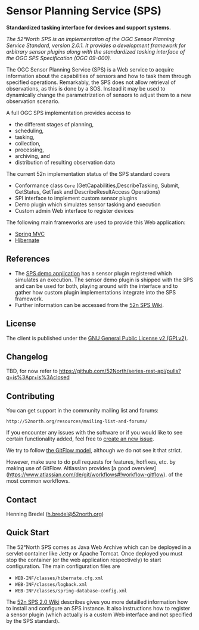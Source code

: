 # Sensor Planning Service (SPS)

**Standardized tasking interface for devices and support systems.**

_The 52°North SPS is an implementation of the OGC Sensor Planning Service Standard, version 2.0.1.
It provides a development framework for arbitrary sensor plugins along with the standardized tasking interface of the
OGC SPS Specification (OGC 09-000)._

The OGC Sensor Planning Service (SPS) is a Web service to acquire information about the capabilities of sensors and how to task them through specified operations. Remarkably, the SPS does not allow retrieval of observations, as this is done by a SOS. Instead it may be used to dynamically change the parametrization of sensors to adjust them to a new observation scenario.

A full OGC SPS implementation provides access to 
- the different stages of planning,
- scheduling, 
- tasking, 
- collection, 
- processing, 
- archiving, and 
- distribution of resulting observation data

The current 52n implementation status of the SPS standard covers
- Conformance class `Core` (GetCapabilities,DescribeTasking, Submit, GetStatus, GetTask and DescribeResultAccess Operations) 
- SPI interface to implement custom sensor plugins
- Demo plugin which simulates sensor tasking and execution
- Custom admin Web interface to register devices

The following main frameworks are used to provide this Web application:

- [Spring MVC](https://spring.io/) 
- [Hibernate](http://hibernate.org/) 

## References
* The [SPS demo application](http://sensorweb.demo.52north.org/http://sensorweb.demo.52north.org/52n-sps-2.0/)
has a sensor plugin registered which simulates an execution. The sensor demo plugin is shipped with the SPS
and can be used for both, playing around with the interface and to gather how custom plugin implementations 
integrate into the SPS framework.
* Further information can be accessed from the [52n SPS Wiki](https://wiki.52north.org/bin/view/SensorWeb/SensorPlanningService).

## License
The client is published under the [GNU General Public License v2 (GPLv2)](http://www.gnu.org/licenses/gpl-2.0.html).

## Changelog
TBD, for now refer to https://github.com/52North/series-rest-api/pulls?q=is%3Apr+is%3Aclosed

## Contributing
You can get support in the community mailing list and forums:

    http://52north.org/resources/mailing-list-and-forums/

If you encounter any issues with the software or if you would like to see
certain functionality added, feel free to [create an new issue](https://github.com/52North/SensorPlanningService/issues/new).

We try to follow [the GitFlow model](http://nvie.com/posts/a-successful-git-branching-model/), 
although we do not see it that strict. 

However, make sure to do pull requests for features, hotfixes, etc. by
making use of GitFlow. Altlassian provides [a good overview]
(https://www.atlassian.com/de/git/workflows#!workflow-gitflow). of the 
most common workflows.

## Contact
Henning Bredel (h.bredel@52north.org)


## Quick Start

The 52°North SPS comes as Java Web Archive which can be deployed in a servlet container like Jetty
or Apache Tomcat. Once deployed you must stop the container (or the web application respectively) 
to start configuration. The main configuration files are

   * `WEB-INF/classes/hibernate.cfg.xml`
   * `WEB-INF/classes/logback.xml`
   * `WEB-INF/classes/spring-database-config.xml`
 
The [52n SPS 2.0 Wiki](https://wiki.52north.org/bin/view/SensorWeb/52nSPSv200-Documentation#Installation) describes
gives you more detailled information how to install and configure an SPS instance. It also instructions how 
to register a sensor plugin (which actually is a custom Web interface and not specified by the SPS standard).
 
